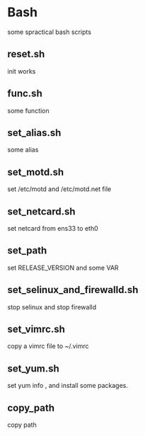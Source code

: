 # Bash
some spractical bash scripts
##  reset.sh
init works

## func.sh
some function

## set_alias.sh
some alias

## set_motd.sh
set /etc/motd and /etc/motd.net file

## set_netcard.sh
set netcard from ens33 to eth0 

## set_path
set RELEASE_VERSION and some VAR

## set_selinux_and_firewalld.sh
stop selinux and stop firewalld

## set_vimrc.sh 
copy a vimrc file to ~/.vimrc 

## set_yum.sh 
set yum info , and install some packages.

## copy_path 
copy path




